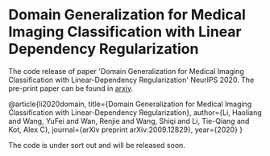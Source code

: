 # Domain Generalization for Medical Imaging Classification with Linear Dependency Regularization
The code release of paper 'Domain Generalization for Medical Imaging Classification with Linear-Dependency Regularization' NeurIPS 2020.
The pre-print paper can be found in [arxiv](https://arxiv.org/pdf/2009.12829.pdf).

@article{li2020domain,
  title={Domain Generalization for Medical Imaging Classification with Linear-Dependency Regularization},
  author={Li, Haoliang and Wang, YuFei and Wan, Renjie and Wang, Shiqi and Li, Tie-Qiang and Kot, Alex C},
  journal={arXiv preprint arXiv:2009.12829},
  year={2020}
}

The code is under sort out and will be released soon.
